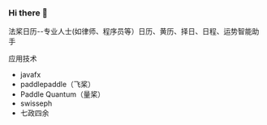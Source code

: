 ### Hi there 👋

法桨日历--专业人士(如律师、程序员等）日历、黄历、择日、日程、运势智能助手

应用技术

* javafx
* paddlepaddle（飞桨）
* Paddle Quantum（量桨）
* swisseph
* 七政四余

<!--
**DaoCalendar/daocalendar** is a ✨ _special_ ✨ repository because its `README.md` (this file) appears on your GitHub profile.

Here are some ideas to get you started:

- 🔭 I’m currently working on ...
- 🌱 I’m currently learning ...
- 👯 I’m looking to collaborate on ...
- 🤔 I’m looking for help with ...
- 💬 Ask me about ...
- 📫 How to reach me: ...
- 😄 Pronouns: ...
- ⚡ Fun fact: ...
-->
